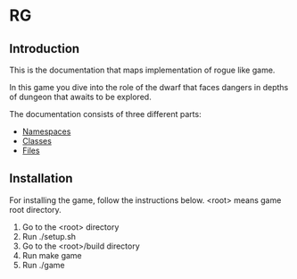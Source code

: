 RG
=======
Introduction
--------
This is the documentation that maps implementation of rogue like game.

In this game you dive into the role of the dwarf that faces dangers in depths of dungeon that awaits to be explored.

The documentation consists of three different parts:<br/>
* [Namespaces](namespaces.html)<br/>
* [Classes](annotated.html)<br/>
* [Files](files.html)<br/>

Installation
--------
For installing the game, follow the instructions below. &lt;root&gt; means game root directory.
1. Go to the &lt;root&gt; directory
2. Run ./setup.sh
3. Go to the &lt;root&gt;/build directory
4. Run make game
5. Run ./game
